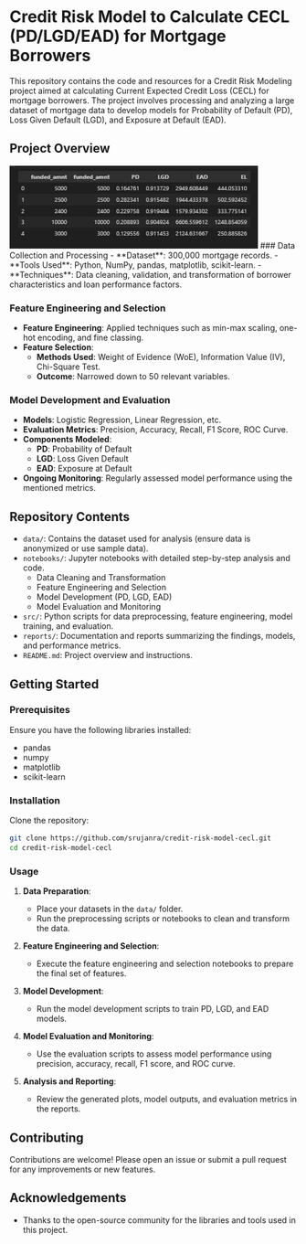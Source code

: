 # Credit Risk Model to Calculate CECL (PD/LGD/EAD) for Mortgage Borrowers

This repository contains the code and resources for a Credit Risk Modeling project aimed at calculating Current Expected Credit Loss (CECL) for mortgage borrowers. The project involves processing and analyzing a large dataset of mortgage data to develop models for Probability of Default (PD), Loss Given Default (LGD), and Exposure at Default (EAD).

## Project Overview
<img src="Credit risk.png">
### Data Collection and Processing
- **Dataset**: 300,000 mortgage records.
- **Tools Used**: Python, NumPy, pandas, matplotlib, scikit-learn.
- **Techniques**: Data cleaning, validation, and transformation of borrower characteristics and loan performance factors.

### Feature Engineering and Selection
- **Feature Engineering**: Applied techniques such as min-max scaling, one-hot encoding, and fine classing.
- **Feature Selection**:
  - **Methods Used**: Weight of Evidence (WoE), Information Value (IV), Chi-Square Test.
  - **Outcome**: Narrowed down to 50 relevant variables.

### Model Development and Evaluation
- **Models**: Logistic Regression, Linear Regression, etc.
- **Evaluation Metrics**: Precision, Accuracy, Recall, F1 Score, ROC Curve.
- **Components Modeled**:
  - **PD**: Probability of Default
  - **LGD**: Loss Given Default
  - **EAD**: Exposure at Default
- **Ongoing Monitoring**: Regularly assessed model performance using the mentioned metrics.

## Repository Contents

- `data/`: Contains the dataset used for analysis (ensure data is anonymized or use sample data).
- `notebooks/`: Jupyter notebooks with detailed step-by-step analysis and code.
  - Data Cleaning and Transformation
  - Feature Engineering and Selection
  - Model Development (PD, LGD, EAD)
  - Model Evaluation and Monitoring
- `src/`: Python scripts for data preprocessing, feature engineering, model training, and evaluation.
- `reports/`: Documentation and reports summarizing the findings, models, and performance metrics.
- `README.md`: Project overview and instructions.

## Getting Started

### Prerequisites

Ensure you have the following libraries installed:
- pandas
- numpy
- matplotlib
- scikit-learn

### Installation

Clone the repository:
```bash
git clone https://github.com/srujanra/credit-risk-model-cecl.git
cd credit-risk-model-cecl
```

### Usage

1. **Data Preparation**:
   - Place your datasets in the `data/` folder.
   - Run the preprocessing scripts or notebooks to clean and transform the data.

2. **Feature Engineering and Selection**:
   - Execute the feature engineering and selection notebooks to prepare the final set of features.

3. **Model Development**:
   - Run the model development scripts to train PD, LGD, and EAD models.
   
4. **Model Evaluation and Monitoring**:
   - Use the evaluation scripts to assess model performance using precision, accuracy, recall, F1 score, and ROC curve.

5. **Analysis and Reporting**:
   - Review the generated plots, model outputs, and evaluation metrics in the reports.

## Contributing

Contributions are welcome! Please open an issue or submit a pull request for any improvements or new features.



## Acknowledgements

- Thanks to the open-source community for the libraries and tools used in this project.
